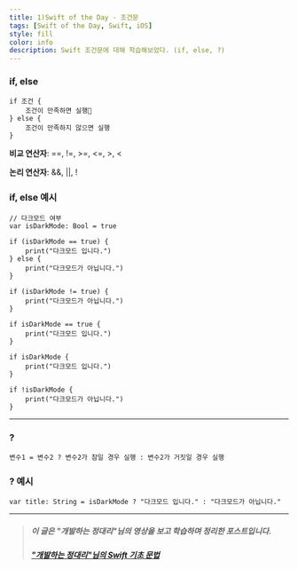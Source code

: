 ```yaml
---
title: 1)Swift of the Day - 조건문
tags: [Swift of the Day, Swift, iOS]
style: fill
color: info
description: Swift 조건문에 대해 학습해보았다. (if, else, ?)
---
```


### if, else

```
if 조건 {
    조건이 만족하면 실행
} else {
    조건이 만족하지 않으면 실행
}
```

**비교 연산자**: ==, !=, >=, <=, >, <

**논리 연산자**: &&, ||, !

### if, else 예시
```
// 다크모드 여부
var isDarkMode: Bool = true

if (isDarkMode == true) {
    print("다크모드 입니다.")
} else {
    print("다크모드가 아닙니다.")
}

if (isDarkMode != true) {
    print("다크모드가 아닙니다.")
}

if isDarkMode == true {
    print("다크모드 입니다.")
}

if isDarkMode {
    print("다크모드 입니다.")
}

if !isDarkMode {
    print("다크모드가 아닙니다.")
}
```

---

### ?

```
변수1 = 변수2 ? 변수2가 참일 경우 실행 : 변수2가 거짓일 경우 실행
```

### ? 예시

```
var title: String = isDarkMode ? "다크모드 입니다." : "다크모드가 아닙니다."
```

---

> ##### 이 글은 "개발하는 정대리"님의 영상을 보고 학습하며 정리한 포스트입니다.
> ##### <a href="https://youtube.com/playlist?list=PLgOlaPUIbynoqbQw_erl3L2w7vfOTCtFD" target="_blank"> "개발하는 정대리"님의 Swift 기초 문법 </a>